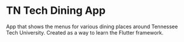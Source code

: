# TN Tech Dining App

App that shows the menus for various dining places around Tennessee Tech University.
Created as a way to learn the Flutter framework.
